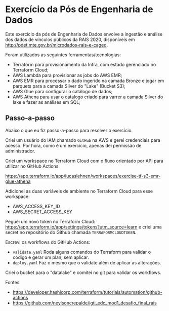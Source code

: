 # Exercício da Pós de Engenharia de Dados

Este exercício da pós de Engenharia de Dados envolve a ingestão e análise dos dados de vínculos públicos da RAIS 2020, disponíveis em http://pdet.mte.gov.br/microdados-rais-e-caged.

Foram utilizados as seguintes ferramentas/tecnologias:

- Terraform para provisionamento da Infra, com estado gerenciado no Terraform Cloud;
- AWS Lambda para provisionar as jobs do AWS EMR;
- AWS EMR para processar o dado ingerido na camada Bronze e jogar em parquets para a camada Silver do "Lake" (Bucket S3);
- AWS Glue para configurar o catálogo de dados;
- AWS Athena para usar o catalogo criado para varrer a camada Silver do lake e fazer as análises em SQL;

## Passo-a-passo

Abaixo o que eu fiz passo-a-passo para resolver o exercício.

Criei um usuário do IAM chamado `GitHub` na AWS e gerei credenciais para acesso. Por hora, como é um exercício, apenas dei permissão de administrador.

Criei um workspace no Terraform Cloud com o fluxo orientado por API para utilizar no GitHub Actions.

https://app.terraform.io/app/lucaslehnen/workspaces/exercise-tf-s3-emr-glue-athena

Adicionei as duas variáveis de ambiente no Terraform Cloud para esse workspace:
- AWS_ACCESS_KEY_ID
- AWS_SECRET_ACCESS_KEY

Peguei um novo token no Terraform Cloud: https://app.terraform.io/app/settings/tokens?utm_source=learn e criei uma secret no repositório do Github chamada `TERRAFORMCLOUDTOKEN`.

Escrevi os workflows do GitHub Actions:
- `validate.yaml`  Roda alguns comandos do Terraform para validar o código e gerar um plan, sem aplicar.
- `deploy.yaml` Faz o mesmo que o validate além de aplicar as alterações.

Criei o bucket para o "datalake" e comitei no git para validar os workflows.

Fontes:

- https://developer.hashicorp.com/terraform/tutorials/automation/github-actions
- https://github.com/neylsoncrepalde/igti_edc_mod1_desafio_final_rais

